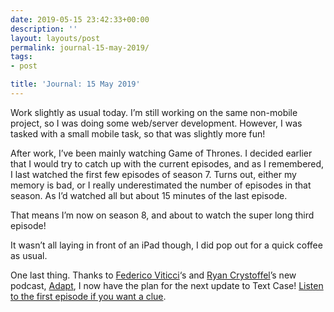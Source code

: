 ```yaml
---
date: 2019-05-15 23:42:33+00:00
description: ''
layout: layouts/post
permalink: journal-15-may-2019/
tags:
- post

title: 'Journal: 15 May 2019'
---
```


<p>Work slightly as usual today. I’m still working on the same non-mobile project, so I was doing some web/server development. However, I was tasked with a small mobile task, so that was slightly more fun!</p>
<p>After work, I’ve been mainly watching Game of Thrones. I decided earlier that I would try to catch up with the current episodes, and as I remembered, I last watched the first few episodes of season 7. Turns out, either my memory is bad, or I really underestimated the number of episodes in that season. As I’d watched all but about 15 minutes of the last episode.</p>
<p>That means I’m now on season 8, and about to watch the super long third episode!</p>
<p>It wasn’t all laying in front of an iPad though, I did pop out for a quick coffee as usual.</p>
<p>One last thing. Thanks to <a href="https://twitter.com/viticci">Federico Viticci</a>‘s and <a href="https://twitter.com/iryantldr">Ryan Crystoffel</a>’s new podcast, <a href="https://www.relay.fm/adapt/">Adapt</a>, I now have the plan for the next update to Text Case! <a href="https://www.relay.fm/adapt/1">Listen to the first episode if you want a clue</a>.</p>
